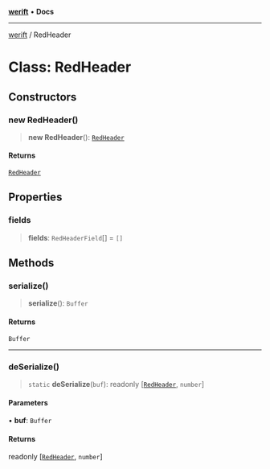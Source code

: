[**werift**](../README.md) • **Docs**

***

[werift](../globals.md) / RedHeader

# Class: RedHeader

## Constructors

### new RedHeader()

> **new RedHeader**(): [`RedHeader`](RedHeader.md)

#### Returns

[`RedHeader`](RedHeader.md)

## Properties

### fields

> **fields**: `RedHeaderField`[] = `[]`

## Methods

### serialize()

> **serialize**(): `Buffer`

#### Returns

`Buffer`

***

### deSerialize()

> `static` **deSerialize**(`buf`): readonly [[`RedHeader`](RedHeader.md), `number`]

#### Parameters

• **buf**: `Buffer`

#### Returns

readonly [[`RedHeader`](RedHeader.md), `number`]
